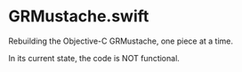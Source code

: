 GRMustache.swift
================

Rebuilding the Objective-C GRMustache, one piece at a time.

In its current state, the code is NOT functional.
